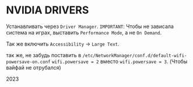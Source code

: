 # NVIDIA DRIVERS

Устанавливать через `Driver Manager`.
`IMPORTANT`: Чтобы не зависала система на играх, выставить `Performance Mode`, а не `On Demand`.

Так же включить `Accessibility` ->  `Large Text`.

так же, не забудь поставить в `/etc/NetworkManager/conf.d/default-wifi-powersave-on.conf` `wifi.powersave = 2` вместо `wifi.powersave = 3`. (Чтобы вайфай не отрубался)

<p class="has-line-data" data-line-start="11" data-line-end="12">2023</p>
